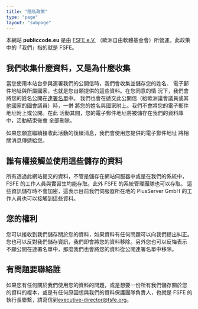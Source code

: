 ```yaml
---
title: "隱私政策"
type: "page"
layout: "subpage"
---
```


本網站 **publiccode.eu** 是由
[FSFE e.V.](https://fsfe.org/about/legal/imprint.html)
（歐洲自由軟體基金會）所營運。此政策中的「我們」指的就是 FSFE。

## 我們收集什麼資料，又是為什麼收集

當您使用本站台參與連署我們的公開信時，我們會收集並儲存您的姓名、
電子郵件地址與所屬國家，也就是您自願提供的這些資料。在您同意的情
況下，我們會將您的姓名公開在[連署名單](/openinitiative/all-signatures)中。
我們也會在遞交此公開信（給歐洲議會議員或其他國家的國會議員）時，一併
將您的姓名與國家附上。我們不會將您的電子郵件地址附上或公開。在此
活動其間，您的電子郵件地址將被儲存在我們的資料庫中，活動結束後會
全部刪除。

如果您願意繼續接收此活動的後續消息，我們會使用您提供的電子郵件地址
將相關消息傳遞給您。

## 誰有權接觸並使用這些儲存的資料

所有透過此網站提交的資料，不管是儲存在網站伺服器中或是在我們的系統中，
FSFE 的工作人員與實習生均能存取。此外 FSFE 的系統管理團隊也可以存取。
這些資訊儲存時不會加密，這表示目前我們伺服器所在地的 PlusServer GmbH
的工作人員也可以接觸到這些資料。

## 您的權利

您可以接收到我們儲存關於您的資料，如果資料有任何問題可以向我們提出糾正。
您也可以反對我們儲存資訊，我們即會將您的資料移除。另外您也可以反悔表示
不願公開在連署名單中，那麼我們也會將您的資料從公開連署名單中移除。

## 有問題要聯絡誰

如果您有任何關於我們使用您的資料的問題，或是想要一份所有我們儲存關於您
的資料的複本，或是有任何原因想與我們的資料保護團隊負責人，也就是 FSFE
的執行長聯繫，請寫信到[executive-director@fsfe.org](mailto:executive-director@fsfe.org)。
